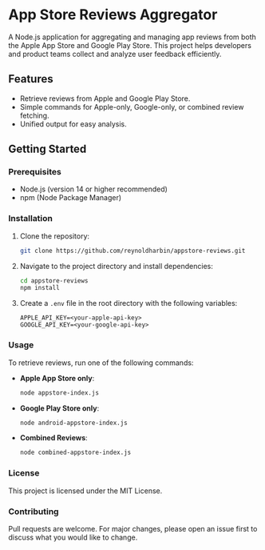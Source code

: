 # App Store Reviews Aggregator

A Node.js application for aggregating and managing app reviews from both the Apple App Store and Google Play Store. This project helps developers and product teams collect and analyze user feedback efficiently.

## Features
- Retrieve reviews from Apple and Google Play Store.
- Simple commands for Apple-only, Google-only, or combined review fetching.
- Unified output for easy analysis.

## Getting Started

### Prerequisites
- Node.js (version 14 or higher recommended)
- npm (Node Package Manager)

### Installation

1. Clone the repository:
   ```sh
   git clone https://github.com/reynoldharbin/appstore-reviews.git
   ```
2. Navigate to the project directory and install dependencies:
   ```sh
   cd appstore-reviews
   npm install
   ```

3. Create a `.env` file in the root directory with the following variables:
   ```
   APPLE_API_KEY=<your-apple-api-key>
   GOOGLE_API_KEY=<your-google-api-key>
   ```

### Usage

To retrieve reviews, run one of the following commands:

- **Apple App Store only**:
  ```sh
  node appstore-index.js
  ```
- **Google Play Store only**:
  ```sh
  node android-appstore-index.js
  ```
- **Combined Reviews**:
  ```sh
  node combined-appstore-index.js
  ```

### License
This project is licensed under the MIT License.

### Contributing
Pull requests are welcome. For major changes, please open an issue first to discuss what you would like to change.
